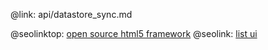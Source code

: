 @link: api/datastore_sync.md

@seolinktop: [open source html5 framework](https://webix.com)
@seolink: [list ui](https://webix.com/widget/list/)